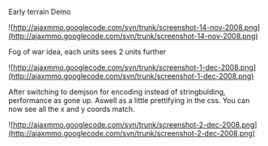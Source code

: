 Early terrain Demo

![http://ajaxmmo.googlecode.com/svn/trunk/screenshot-14-nov-2008.png](http://ajaxmmo.googlecode.com/svn/trunk/screenshot-14-nov-2008.png)


Fog of war idea, each units sees 2 units further

![http://ajaxmmo.googlecode.com/svn/trunk/screenshot-1-dec-2008.png](http://ajaxmmo.googlecode.com/svn/trunk/screenshot-1-dec-2008.png)


After switching to demjson for encoding instead of stringbulding, performance as gone up.
Aswell as a little prettifying in the css.
You can now see all the x and y coords match.

![http://ajaxmmo.googlecode.com/svn/trunk/screenshot-2-dec-2008.png](http://ajaxmmo.googlecode.com/svn/trunk/screenshot-2-dec-2008.png)